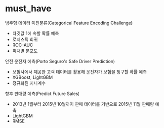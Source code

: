 # must_have

범주형 데이터 이진분류(Categorical Feature Encoding Challenge)
- 타깃값 1에 속할 확률 예측
- 로지스틱 회귀
- ROC-AUC
- 피처별 분포도

안전 운전자 에측(Porto Seguro's Safe Driver Prediction)
  - 보험사에서 제공한 고객 데이터를 활용해 운전자가 보험을 청구할 확률 예측
  - XGBoost, LightGBM
  - 정규화된 지니계수

향후 판매량 예측(Predict Future Sales)
  - 2013년 1월부터 2015년 10월까지 판매 데이터를 기반으로 2015년 11월 판매량 예측
  - LightGBM
  - RMSE
